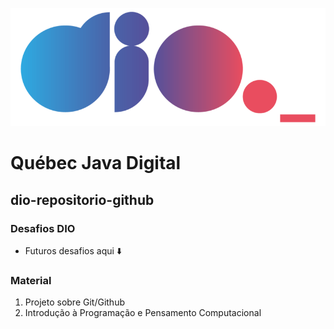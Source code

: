 
![Logo dio.me](https://github.com/Kaecio/dio-repositorio-github/blob/main/img/logoDio.png)<br>

 
# Québec Java Digital
## dio-repositorio-github
### Desafios DIO
- Futuros desafios aqui ⬇️
### Material 
1. Projeto sobre Git/Github
2. Introdução à Programação e Pensamento Computacional